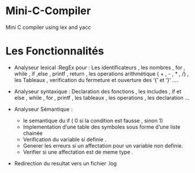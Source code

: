 # Mini-C-Compiler
Mini C compiler using lex and yacc
# Les Fonctionnalités 
* Analyseur lexical :RegEx pour :  Les identificateurs , les nombres , for , while , if ,else , printf , return , les operations arithmétique ( + , -  , * ,  /) , les Tableaux , verification du fermeture et ouverture des ‘{‘ et ‘}’  ….
* Analyseur syntaxique : Declaration des fonctions , les includes , if et else , while , for , printf , les tableaux , les operations , les declaration …
* Analyseur Sémantique :

  * le semantique du if ( 0 si la condition est fausse , sinon 1) 
  * Implementation d’une table des symboles sous forme d’une liste chainée
  * Verification du variable si definie .
  * Generer les erreurs si un affectation pour un variable non definie.
  * Verifier si une affectation est de meme type .
* Redirection du resultat vers un fichier .log
